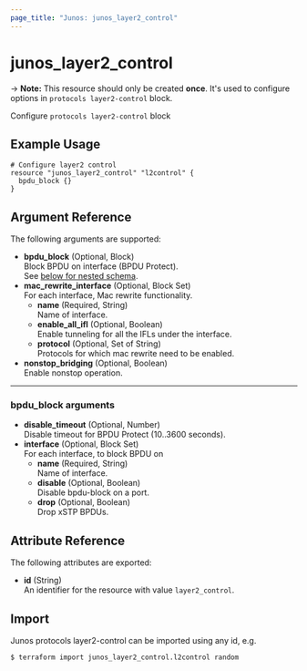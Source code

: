 ```yaml
---
page_title: "Junos: junos_layer2_control"
---
```


# junos_layer2_control

-> **Note:** This resource should only be created **once**.
It's used to configure options in `protocols layer2-control` block.  

Configure `protocols layer2-control` block

## Example Usage

```hcl
# Configure layer2 control
resource "junos_layer2_control" "l2control" {
  bpdu_block {}
}
```

## Argument Reference

The following arguments are supported:

- **bpdu_block** (Optional, Block)  
  Block BPDU on interface (BPDU Protect).  
  See [below for nested schema](#bpdu_block-arguments).
- **mac_rewrite_interface** (Optional, Block Set)  
  For each interface, Mac rewrite functionality.
  - **name** (Required, String)  
    Name of interface.
  - **enable_all_ifl** (Optional, Boolean)  
    Enable tunneling for all the IFLs under the interface.
  - **protocol** (Optional, Set of String)  
    Protocols for which mac rewrite need to be enabled.
- **nonstop_bridging** (Optional, Boolean)  
  Enable nonstop operation.

---

### bpdu_block arguments

- **disable_timeout** (Optional, Number)  
  Disable timeout for BPDU Protect (10..3600 seconds).
- **interface** (Optional, Block Set)  
  For each interface, to block BPDU on
  - **name** (Required, String)  
    Name of interface.
  - **disable** (Optional, Boolean)  
    Disable bpdu-block on a port.
  - **drop** (Optional, Boolean)  
    Drop xSTP BPDUs.

## Attribute Reference

The following attributes are exported:

- **id** (String)  
  An identifier for the resource with value `layer2_control`.

## Import

Junos protocols layer2-control can be imported using any id, e.g.

```shell
$ terraform import junos_layer2_control.l2control random
```
